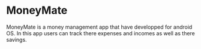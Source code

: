 # MoneyMate
MoneyMate is a money management app that have developped for android OS.
In this app users can track there expenses and incomes as well as there savings.
